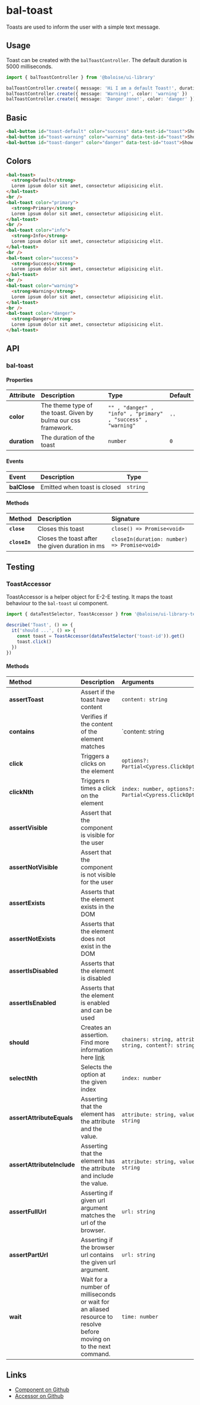 # bal-toast

<!-- START: human documentation top -->

Toasts are used to inform the user with a simple text message.

<!-- END: human documentation top -->

## Usage

Toast can be created with the `balToastController`. The default duration is 5000 milliseconds.

```typescript
import { balToastController } from '@baloise/ui-library'

balToastController.create({ message: 'Hi I am a default Toast!', duration: 1000 })
balToastController.create({ message: 'Warning!', color: 'warning' })
balToastController.create({ message: 'Danger zone!', color: 'danger' })
```

## Basic

<ClientOnly> <docs-demo-bal-toast-105></docs-demo-bal-toast-105></ClientOnly>

```html
<bal-button id="toast-default" color="success" data-test-id="toast">Show success Toast</bal-button>
<bal-button id="toast-warning" color="warning" data-test-id="toast">Show warning Toast</bal-button>
<bal-button id="toast-danger" color="danger" data-test-id="toast">Show error Toast</bal-button>
```

## Colors

<ClientOnly> <docs-demo-bal-toast-106></docs-demo-bal-toast-106></ClientOnly>

```html
<bal-toast>
  <strong>Default</strong>
  Lorem ipsum dolor sit amet, consectetur adipisicing elit.
</bal-toast>
<br />
<bal-toast color="primary">
  <strong>Primary</strong>
  Lorem ipsum dolor sit amet, consectetur adipisicing elit.
</bal-toast>
<br />
<bal-toast color="info">
  <strong>Info</strong>
  Lorem ipsum dolor sit amet, consectetur adipisicing elit.
</bal-toast>
<br />
<bal-toast color="success">
  <strong>Success</strong>
  Lorem ipsum dolor sit amet, consectetur adipisicing elit.
</bal-toast>
<br />
<bal-toast color="warning">
  <strong>Warning</strong>
  Lorem ipsum dolor sit amet, consectetur adipisicing elit.
</bal-toast>
<br />
<bal-toast color="danger">
  <strong>Danger</strong>
  Lorem ipsum dolor sit amet, consectetur adipisicing elit.
</bal-toast>
```

## API

### bal-toast

#### Properties

| Attribute    | Description                                                    | Type                                                         | Default |
| :----------- | :------------------------------------------------------------- | :----------------------------------------------------------- | :------ |
| **color**    | The theme type of the toast. Given by bulma our css framework. | `"" , "danger" , "info" , "primary" , "success" , "warning"` | `''`    |
| **duration** | The duration of the toast                                      | `number`                                                     | `0`     |

#### Events

| Event        | Description                  | Type     |
| :----------- | :--------------------------- | :------- |
| **balClose** | Emitted when toast is closed | `string` |

#### Methods

| Method        | Description                                     | Signature                                    |
| :------------ | :---------------------------------------------- | :------------------------------------------- |
| **`close`**   | Closes this toast                               | `close() => Promise<void>`                   |
| **`closeIn`** | Closes the toast after the given duration in ms | `closeIn(duration: number) => Promise<void>` |

## Testing

### ToastAccessor

ToastAccessor is a helper object for E-2-E testing.
It maps the toast behaviour to the `bal-toast` ui component.

```typescript
import { dataTestSelector, ToastAccessor } from '@baloise/ui-library-testing'

describe('Toast', () => {
  it('should ...', () => {
    const toast = ToastAccessor(dataTestSelector('toast-id')).get()
    toast.click()
  })
})
```

#### Methods

| Method                     | Description                                                                                                        | Arguments                                                |
| :------------------------- | :----------------------------------------------------------------------------------------------------------------- | :------------------------------------------------------- |
| **assertToast**            | Assert if the toast have content                                                                                   | `content: string`                                        |
| **contains**               | Verifies if the content of the element matches                                                                     | `content: string | number | RegExp`                      |
| **click**                  | Triggers a clicks on the element                                                                                   | `options?: Partial<Cypress.ClickOptions>`                |
| **clickNth**               | Triggers n times a click on the element                                                                            | `index: number, options?: Partial<Cypress.ClickOptions>` |
| **assertVisible**          | Assert that the component is visible for the user                                                                  |                                                          |
| **assertNotVisible**       | Assert that the component is not visible for the user                                                              |                                                          |
| **assertExists**           | Asserts that the element exists in the DOM                                                                         |                                                          |
| **assertNotExists**        | Asserts that the element does not exist in the DOM                                                                 |                                                          |
| **assertIsDisabled**       | Asserts that the element is disabled                                                                               |                                                          |
| **assertIsEnabled**        | Asserts that the element is enabled and can be used                                                                |                                                          |
| **should**                 | Creates an assertion. Find more information here [link](https://docs.cypress.io/api/commands/should.html#Syntax)   | `chainers: string, attribute?: string, content?: string` |
| **selectNth**              | Selects the option at the given index                                                                              | `index: number`                                          |
| **assertAttributeEquals**  | Asserting that the element has the attribute and the value.                                                        | `attribute: string, value: string`                       |
| **assertAttributeInclude** | Asserting that the element has the attribute and include the value.                                                | `attribute: string, value: string`                       |
| **assertFullUrl**          | Asserting if given url argument matches the url of the browser.                                                    | `url: string`                                            |
| **assertPartUrl**          | Asserting if the browser url contains the given url argument.                                                      | `url: string`                                            |
| **wait**                   | Wait for a number of milliseconds or wait for an aliased resource to resolve before moving on to the next command. | `time: number`                                           |

<!-- START: human documentation bottom -->

<!-- END: human documentation bottom -->

## Links

- [Component on Github](https://github.com/baloise/ui-library/blob/master/packages/library/src/components/bal-toast)
- [Accessor on Github](https://github.com/baloise/ui-library/blob/master/packages/testing/src/accessors/toast.accessor.ts)

<ClientOnly>
  <docs-component-script tag="balToast"></docs-component-script>
</ClientOnly>
